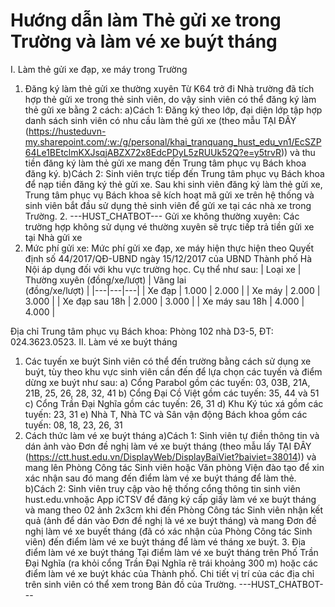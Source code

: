 # Hướng dẫn làm Thẻ gửi xe trong Trường và làm vé xe buýt tháng

I. Làm thẻ gửi xe đạp, xe máy trong Trường
1. Đăng ký làm thẻ gửi xe thường xuyên
Từ K64 trở đi Nhà trường đã tích hợp thẻ gửi xe trong thẻ sinh viên, do vậy sinh viên có thể đăng ký làm thẻ gửi xe bằng 2 cách:
a)Cách 1: Đăng ký theo lớp, đại diện lớp tập hợp danh sách sinh viên có nhu cầu làm thẻ gửi xe (theo mẫu TẠI ĐÂY (https://husteduvn-my.sharepoint.com/:w:/g/personal/khai_tranquang_hust_edu_vn1/EcSZP64Le1BEtclmKXJsqjABZX72x8EdcPDyL5zRUUk52Q?e=y5trvR)) và thu tiền đăng ký làm thẻ gửi xe mang đến Trung tâm phục vụ Bách khoa đăng ký. b)Cách 2: Sinh viên trực tiếp đến Trung tâm phục vụ Bách khoa để nạp tiền đăng ký thẻ gửi xe. Sau khi sinh viên đăng ký làm thẻ gửi xe, Trung tâm phục vụ Bách khoa sẽ kích hoạt mã gửi xe trên hệ thống và sinh viên bắt đầu sử dụng thẻ sinh viên để gửi xe tại các nhà xe trong Trường. 2. 
 ---HUST_CHATBOT---
Gửi xe không thường xuyên: Các trường hợp không sử dụng vé thường xuyên sẽ trực tiếp trả tiền gửi xe tại Nhà gửi xe
3. Mức phí gửi xe: Mức phí gửi xe đạp, xe máy hiện thực hiện theo Quyết định số 44/2017/QĐ-UBND ngày 15/12/2017 của UBND Thành phố Hà Nội áp dụng đối với khu vực trường học. Cụ thể như sau: 
| Loại xe  | Thường xuyên (đồng/xe/lượt)  | Vãng lai  
(đồng/xe/lượt)  |
|---|---|---|
| Xe đạp | 1.000 | 2.000 |
| Xe máy | 2.000 | 3.000 |
| Xe đạp sau 18h | 2.000 | 3.000 |
| Xe máy sau 18h | 4.000 | 4.000 |

Địa chỉ Trung tâm phục vụ Bách khoa: Phòng 102 nhà D3-5, ĐT: 024.3623.0523. II. Làm vé xe buýt tháng
1. Các tuyến xe buýt
Sinh viên có thể đến trường bằng cách sử dụng xe buýt, tùy theo khu vực sinh viên cần đến để lựa chọn các tuyến và điểm dừng xe buýt như sau:
a) Cổng Parabol gồm các tuyến: 03, 03B, 21A, 21B, 25, 26, 28, 32, 41
b) Cổng Đại Cồ Việt gồm các tuyến: 35, 44 và 51
c) Cổng Trần Đại Nghĩa gồm các tuyến: 26, 31
d) Khu Ký túc xá gồm các tuyến: 23, 31
e) Nhà T, Nhà TC và Sân vận động Bách khoa gồm các tuyến: 08, 18, 23, 26, 31
2. Cách thức làm vé xe buýt tháng
a)Cách 1: Sinh viên tự điền thông tin và dán ảnh vào Đơn đề nghị làm vé xe buýt tháng (theo mẫu lấy TẠI ĐÂY (https://ctt.hust.edu.vn/DisplayWeb/DisplayBaiViet?baiviet=38014)) và mang lên Phòng Công tác Sinh viên hoặc Văn phòng Viện đào tạo để xin xác nhận sau đó mang đến điểm làm vé xe buýt tháng để làm thẻ. b)Cách 2: Sinh viên truy cập vào hệ thống cổng thông tin sinh viên hust.edu.vnhoặc App iCTSV để đăng ký cấp giấy làm vé xe buýt tháng và mang theo 02 ảnh 2x3cm khi đến Phòng Công tác Sinh viên nhận kết quả (ảnh để dán vào Đơn đề nghị là vé xe buýt tháng) và mang Đơn đề nghị làm vé xe buyết tháng (đã có xác nhận của Phòng Công tác Sinh viên) đến điểm làm vé xe buýt tháng để làm vé tháng xe buýt. 3. Địa điểm làm vé xe buýt tháng
Tại điểm làm vé xe buýt tháng trên Phố Trần Đại Nghĩa (ra khỏi cổng Trần Đại Nghĩa rẽ trái khoảng 300 m) hoặc các điểm làm vé xe buýt khác của Thành phố. Chi tiết vị trí của các địa chỉ trên sinh viên có thể xem trong Bản đồ của Trường. 
 ---HUST_CHATBOT---